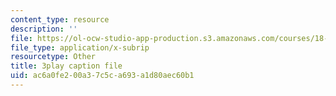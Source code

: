 ```yaml
---
content_type: resource
description: ''
file: https://ol-ocw-studio-app-production.s3.amazonaws.com/courses/18-03sc-differential-equations-fall-2011/ac6a0fe200a37c5ca693a1d80aec60b1_zreI4HllD80.srt
file_type: application/x-subrip
resourcetype: Other
title: 3play caption file
uid: ac6a0fe2-00a3-7c5c-a693-a1d80aec60b1
---
```

